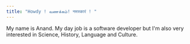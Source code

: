 ```yaml
---
title: "Howdy ! வணக்கம்! नमस्कारं ! "
---
```


My name is Anand. My day job is a software developer but I'm also very interested in Science, History, Language and Culture. 
